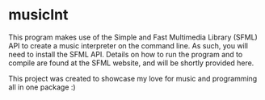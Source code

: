 # musicInt

This program makes use of the Simple and Fast Multimedia Library (SFML) API to create
a music interpreter on the command line. As such, you will need to install the SFML
API. Details on how to run the program and to compile are found at the SFML website, and will be shortly
provided here.

This project was created to showcase my love for music and programming all in one package :)
